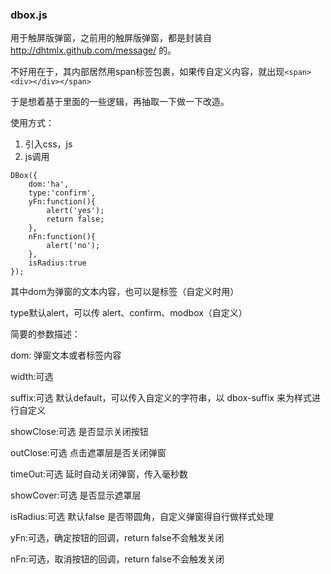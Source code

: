 ### dbox.js

用于触屏版弹窗，之前用的触屏版弹窗，都是封装自 http://dhtmlx.github.com/message/ 的。

不好用在于，其内部居然用span标签包裹，如果传自定义内容，就出现`<span><div></div></span>`

于是想着基于里面的一些逻辑，再抽取一下做一下改造。

使用方式：

1. 引入css，js
2. js调用

~~~
DBox({
	dom:'ha',
	type:'confirm',
	yFn:function(){
		alert('yes');
		return false;
	},
	nFn:function(){
		alert('no');
	},
	isRadius:true
});
~~~

其中dom为弹窗的文本内容，也可以是标签（自定义时用）

type默认alert，可以传 alert、confirm、modbox（自定义）

简要的参数描述：

dom: 弹窗文本或者标签内容

width:可选

suffix:可选  默认default，可以传入自定义的字符串，以 dbox-suffix 来为样式进行自定义

showClose:可选  是否显示关闭按钮

outClose:可选 点击遮罩层是否关闭弹窗

timeOut:可选  延时自动关闭弹窗，传入毫秒数

showCover:可选  是否显示遮罩层

isRadius:可选 默认false  是否带圆角，自定义弹窗得自行做样式处理

yFn:可选，确定按钮的回调，return false不会触发关闭

nFn:可选，取消按钮的回调，return false不会触发关闭
